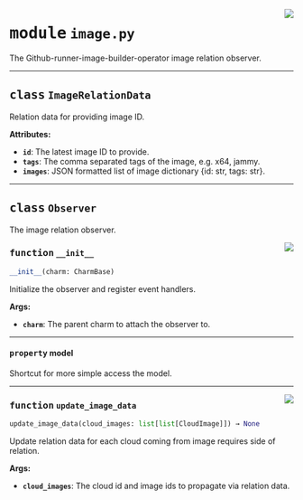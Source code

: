 <!-- markdownlint-disable -->

<a href="../src/image.py#L0"><img align="right" style="float:right;" src="https://img.shields.io/badge/-source-cccccc?style=flat-square"></a>

# <kbd>module</kbd> `image.py`
The Github-runner-image-builder-operator image relation observer. 



---

## <kbd>class</kbd> `ImageRelationData`
Relation data for providing image ID. 



**Attributes:**
 
 - <b>`id`</b>:  The latest image ID to provide. 
 - <b>`tags`</b>:  The comma separated tags of the image, e.g. x64, jammy. 
 - <b>`images`</b>:  JSON formatted list of image dictionary {id: str, tags: str}. 





---

## <kbd>class</kbd> `Observer`
The image relation observer. 

<a href="../src/image.py#L37"><img align="right" style="float:right;" src="https://img.shields.io/badge/-source-cccccc?style=flat-square"></a>

### <kbd>function</kbd> `__init__`

```python
__init__(charm: CharmBase)
```

Initialize the observer and register event handlers. 



**Args:**
 
 - <b>`charm`</b>:  The parent charm to attach the observer to. 


---

#### <kbd>property</kbd> model

Shortcut for more simple access the model. 



---

<a href="../src/image.py#L78"><img align="right" style="float:right;" src="https://img.shields.io/badge/-source-cccccc?style=flat-square"></a>

### <kbd>function</kbd> `update_image_data`

```python
update_image_data(cloud_images: list[list[CloudImage]]) → None
```

Update relation data for each cloud coming from image requires side of relation. 



**Args:**
 
 - <b>`cloud_images`</b>:  The cloud id and image ids to propagate via relation data. 


